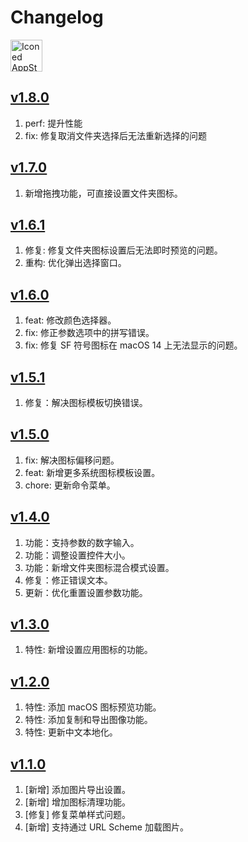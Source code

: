 Changelog
===

<a target="_blank" href="https://apps.apple.com/app/iconed/id6739444407" title="Iconed for macOS">
  <img alt="Iconed AppStore" src="https://jaywcjlove.github.io/sb/download/macos.svg" height="51">
</a>

## [v1.8.0](https://github.com/jaywcjlove/iconed/releases/tag/v1.8.0)

1. perf: 提升性能
2. fix: 修复取消文件夹选择后无法重新选择的问题

## [v1.7.0](https://github.com/jaywcjlove/iconed/releases/tag/v1.7.0)

1. 新增拖拽功能，可直接设置文件夹图标。

## [v1.6.1](https://github.com/jaywcjlove/iconed/releases/tag/v1.6.1)

1. 修复: 修复文件夹图标设置后无法即时预览的问题。
2. 重构: 优化弹出选择窗口。

## [v1.6.0](https://github.com/jaywcjlove/iconed/releases/tag/v1.6.0)

1. feat: 修改颜色选择器。
2. fix: 修正参数选项中的拼写错误。
3. fix: 修复 SF 符号图标在 macOS 14 上无法显示的问题。

## [v1.5.1](https://github.com/jaywcjlove/iconed/releases/tag/v1.5.1)

1. 修复：解决图标模板切换错误。

## [v1.5.0](https://github.com/jaywcjlove/iconed/releases/tag/v1.5.0)

1. fix: 解决图标偏移问题。 
2. feat: 新增更多系统图标模板设置。 
3. chore: 更新命令菜单。 

## [v1.4.0](https://github.com/jaywcjlove/iconed/releases/tag/v1.4.0)

1. 功能：支持参数的数字输入。
2. 功能：调整设置控件大小。
3. 功能：新增文件夹图标混合模式设置。
4. 修复：修正错误文本。
5. 更新：优化重置设置参数功能。

## [v1.3.0](https://github.com/jaywcjlove/iconed/releases/tag/v1.3.0)

1. 特性: 新增设置应用图标的功能。

## [v1.2.0](https://github.com/jaywcjlove/iconed/releases/tag/v1.2.0)

1. 特性: 添加 macOS 图标预览功能。
2. 特性: 添加复制和导出图像功能。
3. 特性: 更新中文本地化。

## [v1.1.0](https://github.com/jaywcjlove/iconed/releases/tag/v1.1.0)

1. [新增] 添加图片导出设置。
2. [新增] 增加图标清理功能。
3. [修复] 修复菜单样式问题。
4. [新增] 支持通过 URL Scheme 加载图片。